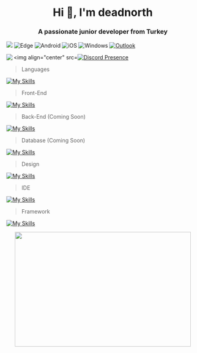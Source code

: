 <h1 align="center">Hi 👋, I'm deadnorth</h1>
<h3 align="center">A passionate junior developer from Turkey</h3>

![](https://komarev.com/ghpvc/?username=deadnorth&color=390666&style=for-the-badge) ![Edge](https://img.shields.io/badge/Edge-0078D7?style=for-the-badge&logo=Microsoft-edge&logoColor=390666) ![Android](https://img.shields.io/badge/Android-3DDC84?style=for-the-badge&logo=android&logoColor=390666) ![iOS](https://img.shields.io/badge/iOS-000000?style=for-the-badge&logo=ios&logoColor=390666) ![Windows](https://img.shields.io/badge/Windows-0078D6?style=for-the-badge&logo=windows&logoColor=390666) [![Outlook](https://img.shields.io/badge/Microsoft_Outlook-0078D4?style=for-the-badge&logo=microsoft-outlook&logoColor=390666)](mailto:mali.20072009@outlook.com?subject=[GitHub]%20Source%20Han%20Sans)

<img align="center" src=[![Discord Presence](https://lanyard.cnrad.dev/api/971120135656058901?theme=dark&bg=390666)](https://discord.com/users/971120135656058901) 
<img align="left" src="https://streak-stats.demolab.com/?user=deadnorth&background=390666&border=390666&border_radius=15&card_width=590">

> Languages

[![My Skills](https://skillicons.dev/icons?i=py,c)](https://skillicons.dev)

> Front-End

[![My Skills](https://skillicons.dev/icons?i=html,css)](https://skillicons.dev)

> Back-End (Coming Soon)

[![My Skills](https://skillicons.dev/icons?i=js,nodejs,ts&theme=dark)](https://skillicons.dev)

> Database (Coming Soon)

[![My Skills](https://skillicons.dev/icons?i=mongodb&theme=dark)](https://skillicons.dev)

> Design

[![My Skills](https://skillicons.dev/icons?i=ps,ae,ai,pr,blender,figma&theme=dark)](https://skillicons.dev)

> IDE

[![My Skills](https://skillicons.dev/icons?i=visualstudio,vscode&theme=dark)](https://skillicons.dev)

> Framework

[![My Skills](https://skillicons.dev/icons?i=unity,unreal&theme=dark)](https://skillicons.dev)




<p align="center">
  <img width="460" height="300" src="https://lanyard.cnrad.dev/api/971120135656058901?theme=dark&bg=390666"(https://discord.com/users/971120135656058901)>
</p>




